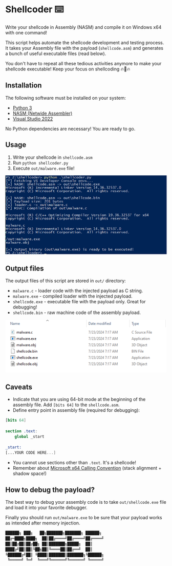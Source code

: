 # Shellcoder  ⌨️

Write your shellcode in Assembly (NASM) and compile it on Windows x64 with one command!

This script helps automate the shellcode development and testing process. It takes your Assembly file with the payload (`shellcode.asm`) and generates a bunch of useful executable files (read below).

You don't have to repeat all these tedious activities anymore to make your shellcode executable! Keep your focus on shellcoding 🔥🐚🔥

## Installation

The following software must be installed on your system:

- [Python 3](https://www.python.org/downloads/)
- [NASM (Netwide Assembler)](https://www.nasm.us/)
- [Visual Studio 2022](https://visualstudio.microsoft.com/)

No Python dependencies are necessary! You are ready to go.

## Usage

1. Write your shellcode in `shellcode.asm`
2. Run `python shellcoder.py`
3. Execute `out/malware.exe` file!

![shellcoder.py command line output](/_img/shellcoder-cli.png)

## Output files

The output files of this script are stored in `out/` directory:

- `malware.c` - loader code with the injected payload as C string.
- `malware.exe` - compiled loader with the injected payload.
- `shellcode.exe` - executable file with the payload only. Great for debugging!
- `shellcode.bin` - raw machine code of the assembly payload.

![shellcoder.py output files](/_img/shellcoder-output.png)

## Caveats

- Indicate that you are using 64-bit mode at the beginning of the assembly file. Add `[bits 64]` to the `shellcode.asm`.
- Define entry point in assembly file (required for debugging):

```nasm
[bits 64]

section .text:
    global _start

_start:
[...YOUR CODE HERE...]
```

- You cannot use sections other than `.text`. It's a shellcode!
- Remember about [Microsoft x64 Calling Convention](https://learn.microsoft.com/en-us/cpp/build/x64-calling-convention?view=msvc-170) (stack alignment + shadow space!)

## How to debug the payload?

The best way to debug your assembly code is to take `out/shellcode.exe` file and load it into your favorite debugger.

Finally you should run `out/malware.exe` to be sure that your payload works as intended after memory injection.

```sh
██████╗ ███╗   ██╗███████╗███████╗ ██████╗
██╔═████╗████╗  ██║██╔════╝██╔════╝██╔════╝
██║██╔██║██╔██╗ ██║███████╗█████╗  ██║     
████╔╝██║██║╚██╗██║╚════██║██╔══╝  ██║     
╚██████╔╝██║ ╚████║███████║███████╗╚██████╗
 ╚═════╝ ╚═╝  ╚═══╝╚══════╝╚══════╝ ╚═════╝
```
